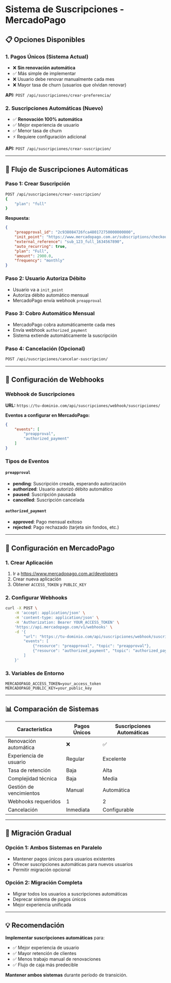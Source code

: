 # Sistema de Suscripciones - MercadoPago

## 📋 Opciones Disponibles

### 1. **Pagos Únicos** (Sistema Actual)
- ❌ **Sin renovación automática**
- ✅ Más simple de implementar
- ❌ Usuario debe renovar manualmente cada mes
- ❌ Mayor tasa de churn (usuarios que olvidan renovar)

**API:** `POST /api/suscripciones/crear-preferencia/`

### 2. **Suscripciones Automáticas** (Nuevo)
- ✅ **Renovación 100% automática**
- ✅ Mejor experiencia de usuario
- ✅ Menor tasa de churn
- ⚡ Requiere configuración adicional

**API:** `POST /api/suscripciones/crear-suscripcion/`

---

## 🔄 Flujo de Suscripciones Automáticas

### Paso 1: Crear Suscripción
```bash
POST /api/suscripciones/crear-suscripcion/
{
    "plan": "full"
}
```

**Respuesta:**
```json
{
    "preapproval_id": "2c938084726fca480172750000000000",
    "init_point": "https://www.mercadopago.com.ar/subscriptions/checkout?preapproval_id=2c938084726fca480172750000000000",
    "external_reference": "sub_123_full_1634567890",
    "auto_recurring": true,
    "plan": "Full",
    "amount": 2900.0,
    "frequency": "monthly"
}
```

### Paso 2: Usuario Autoriza Débito
- Usuario va a `init_point`
- Autoriza débito automático mensual
- MercadoPago envía webhook `preapproval`

### Paso 3: Cobro Automático Mensual
- MercadoPago cobra automáticamente cada mes
- Envía webhook `authorized_payment`
- Sistema extiende automáticamente la suscripción

### Paso 4: Cancelación (Opcional)
```bash
POST /api/suscripciones/cancelar-suscripcion/
```

---

## 🎯 Configuración de Webhooks

### Webhook de Suscripciones
**URL:** `https://tu-dominio.com/api/suscripciones/webhook/suscripciones/`

**Eventos a configurar en MercadoPago:**
```json
{
    "events": [
        "preapproval",
        "authorized_payment"
    ]
}
```

### Tipos de Eventos

#### `preapproval`
- **pending**: Suscripción creada, esperando autorización
- **authorized**: Usuario autorizó débito automático
- **paused**: Suscripción pausada
- **cancelled**: Suscripción cancelada

#### `authorized_payment`
- **approved**: Pago mensual exitoso
- **rejected**: Pago rechazado (tarjeta sin fondos, etc.)

---

## 🔧 Configuración en MercadoPago

### 1. Crear Aplicación
1. Ir a https://www.mercadopago.com.ar/developers
2. Crear nueva aplicación
3. Obtener `ACCESS_TOKEN` y `PUBLIC_KEY`

### 2. Configurar Webhooks
```bash
curl -X POST \
    -H 'accept: application/json' \
    -H 'content-type: application/json' \
    -H 'Authorization: Bearer YOUR_ACCESS_TOKEN' \
    'https://api.mercadopago.com/v1/webhooks' \
    -d '{
        "url": "https://tu-dominio.com/api/suscripciones/webhook/suscripciones/",
        "events": [
            {"resource": "preapproval", "topic": "preapproval"},
            {"resource": "authorized_payment", "topic": "authorized_payment"}
        ]
    }'
```

### 3. Variables de Entorno
```env
MERCADOPAGO_ACCESS_TOKEN=your_access_token
MERCADOPAGO_PUBLIC_KEY=your_public_key
```

---

## 📊 Comparación de Sistemas

| Característica | Pagos Únicos | Suscripciones Automáticas |
|----------------|---------------|---------------------------|
| Renovación automática | ❌ | ✅ |
| Experiencia de usuario | Regular | Excelente |
| Tasa de retención | Baja | Alta |
| Complejidad técnica | Baja | Media |
| Gestión de vencimientos | Manual | Automática |
| Webhooks requeridos | 1 | 2 |
| Cancelación | Inmediata | Configurable |

---

## 🚀 Migración Gradual

### Opción 1: Ambos Sistemas en Paralelo
- Mantener pagos únicos para usuarios existentes
- Ofrecer suscripciones automáticas para nuevos usuarios
- Permitir migración opcional

### Opción 2: Migración Completa
- Migrar todos los usuarios a suscripciones automáticas
- Deprecar sistema de pagos únicos
- Mejor experiencia unificada

---

## 💡 Recomendación

**Implementar suscripciones automáticas** para:
- ✅ Mejor experiencia de usuario
- ✅ Mayor retención de clientes
- ✅ Menos trabajo manual de renovaciones
- ✅ Flujo de caja más predecible

**Mantener ambos sistemas** durante período de transición.
